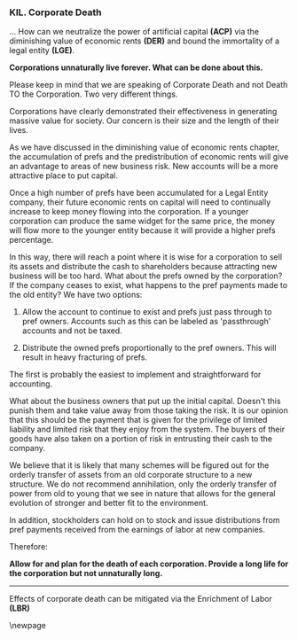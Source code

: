 
### KIL. Corporate Death

... How can we neutralize the power of artificial capital **(ACP)** via the diminishing value of economic rents **(DER)** and bound the immortality of a legal entity **(LGE)**.

**Corporations unnaturally live forever. What can be done about this.**

Please keep in mind that we are speaking of Corporate Death and not Death TO the Corporation. Two very different things.

Corporations have clearly demonstrated their effectiveness in generating massive value for society.  Our concern is their size and the length of their lives.

As we have discussed in the diminishing value of economic rents chapter, the accumulation of prefs and the predistribution of economic rents will give an advantage to areas of new business risk. New accounts will be a more attractive place to put capital.

Once a high number of prefs have been accumulated for a Legal Entity company, their future economic rents on capital will need to continually increase to keep money flowing into the corporation.  If a younger corporation can produce the same widget for the same price, the money will flow more to the younger entity because it will provide a higher prefs percentage.

In this way, there will reach a point where it is wise for a corporation to sell its assets and distribute the cash to shareholders because attracting new business will be too hard.  What about the prefs owned by the corporation?  If the company ceases to exist, what happens to the pref payments made to the old entity?  We have two options:

1. Allow the account to continue to exist and prefs just pass through to pref owners.  Accounts such as this can be labeled as 'passthrough' accounts and not be taxed.

2. Distribute the owned prefs proportionally to the pref owners.  This will result in heavy fracturing of prefs.

The first is probably the easiest to implement and straightforward for accounting.

What about the business owners that put up the initial capital.  Doesn't this punish them and take value away from those taking the risk. It is our opinion that this should be the payment that is given for the privilege of limited liability and limited risk that they enjoy from the system.  The buyers of their goods have also taken on a portion of risk in entrusting their cash to the company.

We believe that it is likely that many schemes will be figured out for the orderly transfer of assets from an old corporate structure to a new structure.  We do not recommend annihilation, only the orderly transfer of power from old to young that we see in nature that allows for the general evolution of stronger and better fit to the environment.

In addition, stockholders can hold on to stock and issue distributions from pref payments received from the earnings of labor at new companies.

Therefore:

**Allow for and plan for the death of each corporation. Provide a long life for the corporation but not unnaturally long.**

----------

Effects of corporate death can be mitigated via the Enrichment of Labor **(LBR)**


\newpage

